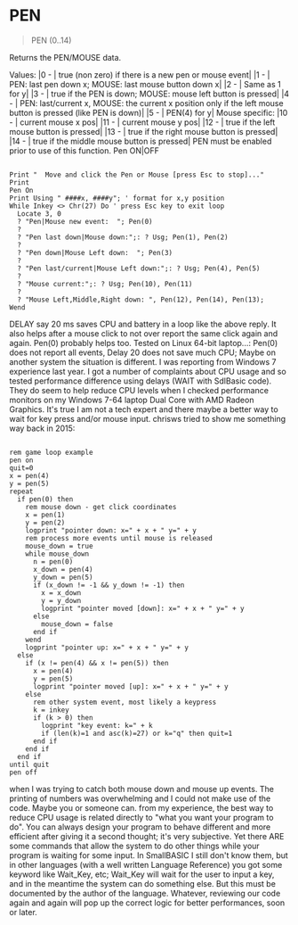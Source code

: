 # PEN

> PEN (0..14)

Returns the PEN/MOUSE data.


Values:
|0 - | true (non zero) if there is a new pen or mouse event|
|1 - | PEN: last pen down x; MOUSE: last mouse button down x|
|2 - | Same as 1 for y|
|3 - | true if the PEN is down; MOUSE: mouse left button is pressed|
|4 - | PEN: last/current x, MOUSE: the current x position only if the left mouse button is pressed (like PEN is down)|
|5 - | PEN(4) for y|
Mouse specific:
|10 - | current mouse x pos|
|11 - | current mouse y pos|
|12 - | true if the left mouse button is pressed|
|13 - | true if the right mouse button is pressed|
|14 - | true if the middle mouse button is pressed|
PEN must be enabled prior to use of this function. Pen ON|OFF


~~~

Print "  Move and click the Pen or Mouse [press Esc to stop]..."
Print 
Pen On
Print Using " ####x, ####y"; ' format for x,y position
While Inkey <> Chr(27) Do ' press Esc key to exit loop
  Locate 3, 0
  ? "Pen|Mouse new event:  "; Pen(0) 
  ? 
  ? "Pen last down|Mouse down:";: ? Usg; Pen(1), Pen(2) 
  ?
  ? "Pen down|Mouse Left down:  "; Pen(3) 
  ?
  ? "Pen last/current|Mouse Left down:";: ? Usg; Pen(4), Pen(5)
  ?
  ? "Mouse current:";: ? Usg; Pen(10), Pen(11) 
  ?
  ? "Mouse Left,Middle,Right down: ", Pen(12), Pen(14), Pen(13);
Wend 

~~~

DELAY say 20 ms saves CPU and battery in a loop like the above reply. 
It also helps after a mouse click to not over report the same click again and again. Pen(0) probably helps too.
Tested on Linux 64-bit laptop...:
Pen(0) does not report all events,
Delay 20 does not save much CPU; 
Maybe on another system the situation is different.
I was reporting from Windows 7 experience last year. I got a number of complaints about CPU usage and so tested performance difference using delays (WAIT with SdlBasic code). They do seem to help reduce CPU levels when I checked performance monitors on my Windows 7-64 laptop Dual Core with AMD Radeon Graphics.
It's true I am not a tech expert and there maybe a better way to wait for key press and/or mouse input. chrisws tried to show me something way back in 2015:

~~~

rem game loop example
pen on
quit=0
x = pen(4)
y = pen(5)
repeat
  if pen(0) then
    rem mouse down - get click coordinates
    x = pen(1)
    y = pen(2)
    logprint "pointer down: x=" + x + " y=" + y
    rem process more events until mouse is released
    mouse_down = true
    while mouse_down
      n = pen(0)
      x_down = pen(4)
      y_down = pen(5)
      if (x_down != -1 && y_down != -1) then
        x = x_down
        y = y_down
        logprint "pointer moved [down]: x=" + x + " y=" + y
      else
        mouse_down = false
      end if
    wend
    logprint "pointer up: x=" + x + " y=" + y
  else
    if (x != pen(4) && x != pen(5)) then
      x = pen(4)
      y = pen(5)
      logprint "pointer moved [up]: x=" + x + " y=" + y
    else
      rem other system event, most likely a keypress
      k = inkey
      if (k > 0) then
        logprint "key event: k=" + k
        if (len(k)=1 and asc(k)=27) or k="q" then quit=1
      end if    
    end if    
  end if
until quit
pen off

~~~

when I was trying to catch both mouse down and mouse up events. The printing of numbers was overwhelming and I could not make use of the code. Maybe you or someone can.
from my experience, the best way to reduce CPU usage is related directly to "what you want your program to do". You can always design your program to behave different and more efficient after giving it a second thought; it's very subjective.
Yet there ARE some commands that allow the system to do other things while your program is waiting for some input. In SmallBASIC I still don't know them, but in other languages (with a well written Language Reference) you got some keyword like Wait_Key, etc; Wait_Key will wait for the user to input a key, and in the meantime the system can do something else. But this must be documented by the author of the language.
Whatever, reviewing our code again and again will pop up the correct logic for better performances, soon or later.

